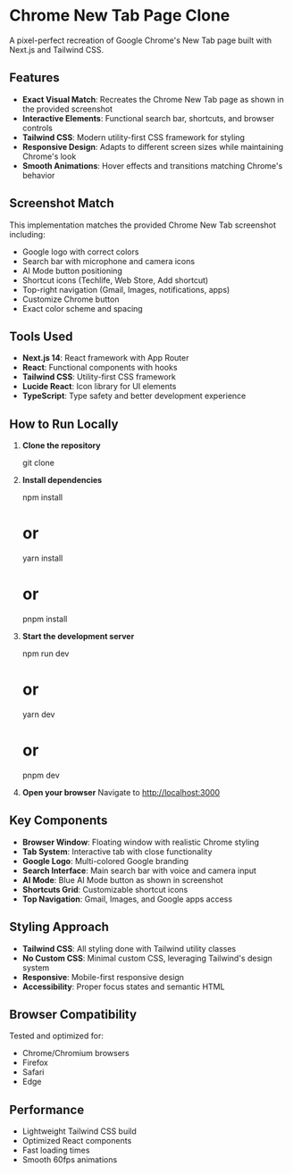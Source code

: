 # Chrome New Tab Page Clone

A pixel-perfect recreation of Google Chrome's New Tab page built with Next.js and Tailwind CSS.

## Features

- **Exact Visual Match**: Recreates the Chrome New Tab page as shown in the provided screenshot
- **Interactive Elements**: Functional search bar, shortcuts, and browser controls
- **Tailwind CSS**: Modern utility-first CSS framework for styling
- **Responsive Design**: Adapts to different screen sizes while maintaining Chrome's look
- **Smooth Animations**: Hover effects and transitions matching Chrome's behavior

## Screenshot Match

This implementation matches the provided Chrome New Tab screenshot including:
- Google logo with correct colors
- Search bar with microphone and camera icons
- AI Mode button positioning
- Shortcut icons (Techlife, Web Store, Add shortcut)
- Top-right navigation (Gmail, Images, notifications, apps)
- Customize Chrome button
- Exact color scheme and spacing

## Tools Used

- **Next.js 14**: React framework with App Router
- **React**: Functional components with hooks
- **Tailwind CSS**: Utility-first CSS framework
- **Lucide React**: Icon library for UI elements
- **TypeScript**: Type safety and better development experience

## How to Run Locally

1. **Clone the repository**

   git clone <repository-url>


2. **Install dependencies**
   
   npm install
   # or
   yarn install
   # or
   pnpm install
  

3. **Start the development server**
   
   npm run dev
   # or
   yarn dev
   # or
   pnpm dev
  

4. **Open your browser**
   Navigate to [http://localhost:3000](http://localhost:3000)

## Key Components

- **Browser Window**: Floating window with realistic Chrome styling
- **Tab System**: Interactive tab with close functionality
- **Google Logo**: Multi-colored Google branding
- **Search Interface**: Main search bar with voice and camera input
- **AI Mode**: Blue AI Mode button as shown in screenshot
- **Shortcuts Grid**: Customizable shortcut icons
- **Top Navigation**: Gmail, Images, and Google apps access

## Styling Approach

- **Tailwind CSS**: All styling done with Tailwind utility classes
- **No Custom CSS**: Minimal custom CSS, leveraging Tailwind's design system
- **Responsive**: Mobile-first responsive design
- **Accessibility**: Proper focus states and semantic HTML

## Browser Compatibility

Tested and optimized for:
- Chrome/Chromium browsers
- Firefox
- Safari
- Edge

## Performance

- Lightweight Tailwind CSS build
- Optimized React components
- Fast loading times
- Smooth 60fps animations
